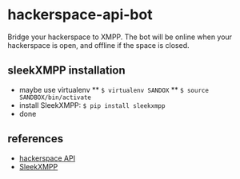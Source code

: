 hackerspace-api-bot
===================

Bridge your hackerspace to XMPP. The bot will be online when 
your hackerspace is open, and offline if the space is closed.

sleekXMPP installation
----------------------
* maybe use virtualenv
** ```$ virtualenv SANDOX```
** ```$ source SANDBOX/bin/activate```
* install SleekXMPP: ```$ pip install sleekxmpp```
* done

references
----------
* [hackerspace API](http://spaceapi.net/)
* [SleekXMPP](http://sleekxmpp.com/)
